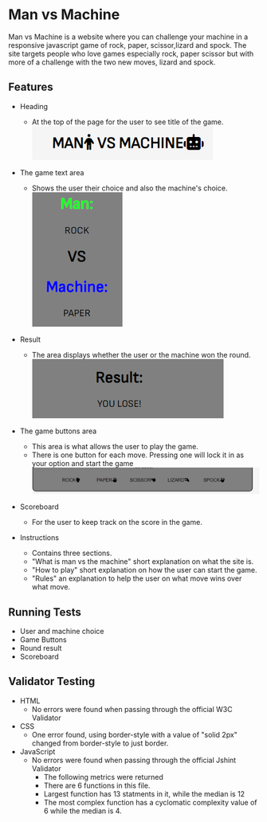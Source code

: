 # Man vs Machine

Man vs Machine is a website where you can challenge your machine in a responsive javascript game of 
rock, paper, scissor,lizard and spock. The site targets people who love games especially rock, paper scissor 
but with more of a challenge with the two new moves, lizard and spock.

## Features
- Heading 
    - At the top of the page for the user to see title of the game. 
![screenshot of title at the top of the screen](/assets/images/titleofgame.png "game title")

- The game text area 
    - Shows the user their choice and also the machine's choice.
![Screenshot of the user and the machine's choices](/assets/images/gamechoicetext.png "man and machine choices")
- Result 
    - The area displays whether the user or the machine won the round.
![Screenshot of the result of each round](/assets/images/gameresult.png "result of each round")
- The game buttons area 
    - This area is what allows the user to play the game.
    - There is one button for each move. Pressing one will lock it in as your option and start the game 
![Screenshot of the five buttons or moves the user can make](/assets/images/btnchoices.png "all moves available to the user")
- Scoreboard
    - For the user to keep track on the score in the game. 
- Instructions 
    - Contains three sections.
    - "What is man vs the machine" short explanation on what the site is.
    - "How to play" short explanation on how the user can start the game.
    - "Rules" an explanation to help the user on what move wins over what move.

## Running Tests
- User and machine choice
- Game Buttons
- Round result
- Scoreboard

## Validator Testing 

- HTML 
    - No errors were found when passing through the official W3C Validator
- CSS
    - One error found, using border-style with a value of "solid 2px" changed from border-style to just border. 
- JavaScript
    - No errors were found when passing through the official Jshint Validator
        - The following metrics were returned
        - There are 6 functions in this file.
        - Largest function has 13 statments in it, while the median is 12
        - The most complex function has a cyclomatic complexity value of 6 while the median is 4.